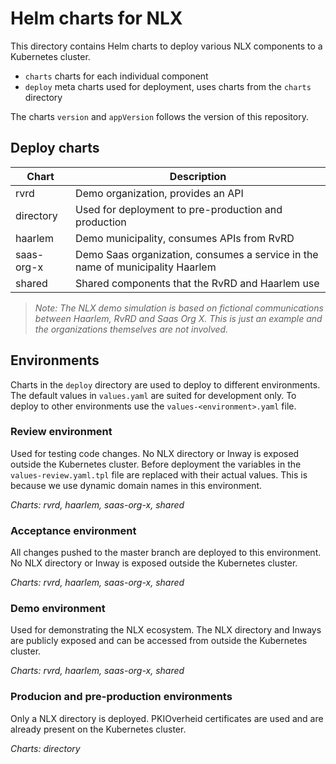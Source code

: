 # Helm charts for NLX

This directory contains Helm charts to deploy various NLX components to a Kubernetes cluster.

- `charts` charts for each individual component
- `deploy` meta charts used for deployment, uses charts from the `charts` directory

The charts `version` and `appVersion` follows the version of this repository.


## Deploy charts

| Chart        | Description                                                                     |
| ------------ | ------------------------------------------------------------------------------- |
| rvrd         | Demo organization, provides an API                                              |
| directory    | Used for deployment to pre-production and production                            |
| haarlem      | Demo municipality, consumes APIs from RvRD                                      |
| saas-org-x   | Demo Saas organization, consumes a service in the name of municipality Haarlem  |
| shared       | Shared components that the RvRD and Haarlem use                                 |

> *Note: The NLX demo simulation is based on fictional communications between Haarlem, RvRD and Saas Org X. This is just an example and the organizations themselves are not involved.*


## Environments

Charts in the `deploy` directory are used to deploy to different environments. The default values in `values.yaml` are suited for development only. To deploy to other environments use the `values-<environment>.yaml` file.


### Review environment

Used for testing code changes. No NLX directory or Inway is exposed outside the Kubernetes cluster. Before deployment the variables in the `values-review.yaml.tpl` file are replaced with their actual values. This is because we use dynamic domain names in this environment.

*Charts: rvrd, haarlem, saas-org-x, shared*


### Acceptance environment

All changes pushed to the master branch are deployed to this environment. No NLX directory or Inway is exposed outside the Kubernetes cluster.

*Charts: rvrd, haarlem, saas-org-x, shared*


### Demo environment

Used for demonstrating the NLX ecosystem. The NLX directory and Inways are publicly exposed and can be accessed from outside the Kubernetes cluster.

*Charts: rvrd, haarlem, saas-org-x, shared*


### Producion and pre-production environments

Only a NLX directory is deployed. PKIOverheid certificates are used and are already present on the Kubernetes cluster.

*Charts: directory*
